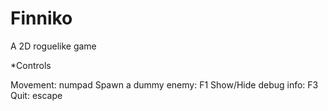 # Finniko
A 2D roguelike game

*Controls

Movement: numpad
Spawn a dummy enemy: F1
Show/Hide debug info: F3
Quit: escape